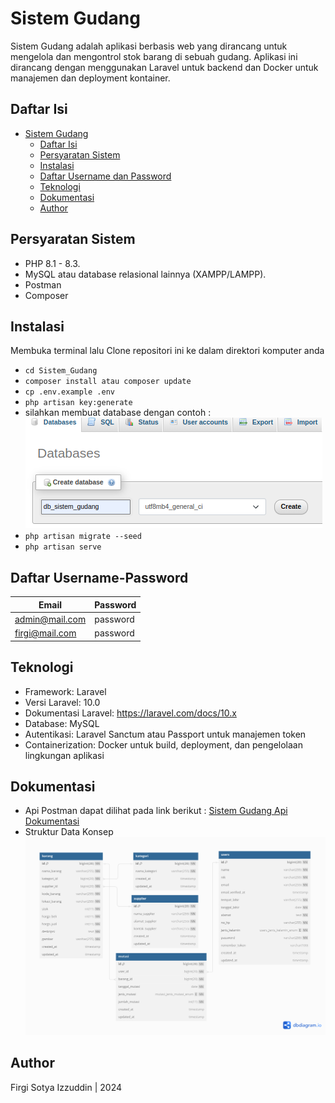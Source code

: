 # Sistem Gudang

Sistem Gudang adalah aplikasi berbasis web yang dirancang untuk mengelola dan mengontrol stok barang di sebuah gudang. Aplikasi ini dirancang dengan menggunakan Laravel untuk backend dan Docker untuk manajemen dan deployment kontainer.

## Daftar Isi

- [Sistem Gudang](#sistem-gudang)
  - [Daftar Isi](#daftar-isi)
  - [Persyaratan Sistem](#persyaratan-sistem)
  - [Instalasi](#instalasi)
  - [Daftar Username dan Password](#daftar-username-password)
  - [Teknologi](#teknologi)
  - [Dokumentasi](#dokumentasi)
  - [Author](#author)

## Persyaratan Sistem

- PHP 8.1 - 8.3.
- MySQL atau database relasional lainnya (XAMPP/LAMPP).
- Postman
- Composer

## Instalasi

Membuka terminal lalu
Clone repositori ini ke dalam direktori komputer anda

- `cd Sistem_Gudang`
- `composer install atau composer update` 
- `cp .env.example .env`
- `php artisan key:generate`
- silahkan membuat database dengan contoh : 
  <br>
  <img src="./Dokumentasi/create_db.png">
  <br>
- `php artisan migrate --seed`
- `php artisan serve`

## Daftar Username-Password

| Email             | Password    |
| ----------------- | ----------- |
| admin@mail.com    | password    | 
| firgi@mail.com    | password    |

## Teknologi
- Framework: Laravel
- Versi Laravel: 10.0
- Dokumentasi Laravel: https://laravel.com/docs/10.x
- Database: MySQL
- Autentikasi: Laravel Sanctum atau Passport untuk manajemen token
- Containerization: Docker untuk build, deployment, dan pengelolaan lingkungan aplikasi

## Dokumentasi
- Api Postman dapat dilihat pada link berikut : <a href="https://documenter.getpostman.com/view/23730561/2sA3sAfmwE">Sistem Gudang Api Dokumentasi</a>
- Struktur Data Konsep <br/>
  <img src="./Dokumentasi/schema_db.png">
  

## Author

Firgi Sotya Izzuddin | 2024
